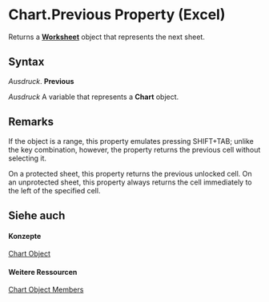 
# Chart.Previous Property (Excel)

Returns a  **[Worksheet](182b705e-854a-81cc-a4b0-59b942de55ae.md)** object that represents the next sheet.


## Syntax

 _Ausdruck_. **Previous**

 _Ausdruck_ A variable that represents a **Chart** object.


## Remarks

If the object is a range, this property emulates pressing SHIFT+TAB; unlike the key combination, however, the property returns the previous cell without selecting it.

On a protected sheet, this property returns the previous unlocked cell. On an unprotected sheet, this property always returns the cell immediately to the left of the specified cell.


## Siehe auch


#### Konzepte


[Chart Object](179c32ce-49bd-6f36-ea12-89fb5443f3ea.md)
#### Weitere Ressourcen


[Chart Object Members](http://msdn.microsoft.com/library/a3f8ac44-02d6-6f3f-b5e0-23f4bd5d6baf%28Office.15%29.aspx)